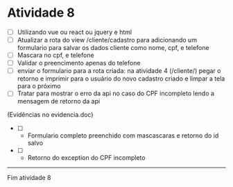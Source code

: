 # Atividade 8

- [ ] Utilizando vue ou react ou jquery e html
- [ ] Atualizar a rota do view /cliente/cadastro para adicionando um formulario para salvar os dados cliente como nome, cpf, e telefone
- [ ] Mascara no cpf, e telefone
- [ ] Validar o preencimento apenas do telefone
- [ ] enviar o formulario para a rota criada: na atividade 4 (/cliente/) pegar o retorno e imprimir para o usuário do novo cadastro criado e limpar a tela para o próximo
- [ ] Tratar para mostrar o erro da api no caso do CPF incompleto lendo a mensagem de retorno da api

(Evidências no evidencia.doc)

- [ ] - Formulario completo preenchido com mascascaras e retorno do id salvo
- [ ] - Retorno do exception do CPF incompleto

---

Fim atividade 8
